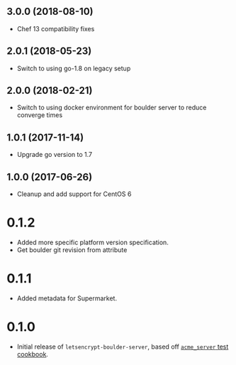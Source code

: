3.0.0 (2018-08-10)
------------------
- Chef 13 compatibility fixes

2.0.1 (2018-05-23)
------------------
- Switch to using go-1.8 on legacy setup

2.0.0 (2018-02-21)
------------------
- Switch to using docker environment for boulder server to reduce converge times

1.0.1 (2017-11-14)
------------------
- Upgrade go version to 1.7

1.0.0 (2017-06-26)
------------------
- Cleanup and add support for CentOS 6

# 0.1.2

* Added more specific platform version specification.
* Get boulder git revision from attribute

# 0.1.1

* Added metadata for Supermarket.

# 0.1.0

* Initial release of `letsencrypt-boulder-server`, based off
  [`acme_server` test cookbook](https://github.com/schubergphilis/letsencrypt/tree/master/test/fixtures/cookbooks/acme_server).
